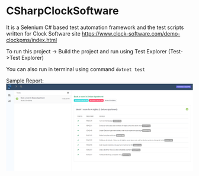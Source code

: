 # CSharpClockSoftware

It is a Selenium C# based test automation framework and the test scripts written for Clock Software site https://www.clock-software.com/demo-clockpms/index.html

To run this project -> Build the project and run using Test Explorer (Test->Test Explorer)

You can also run in terminal using command ```dotnet test```

Sample Report:
<img src="https://github.com/ayosuva/CSharpClockSoftware/blob/main/ClockSoftware/Report.PNG">
